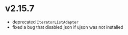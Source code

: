 # v2.15.7

* deprecated `IteratorListAdapter`
* fixed a bug that disabled json if ujson was not installed
